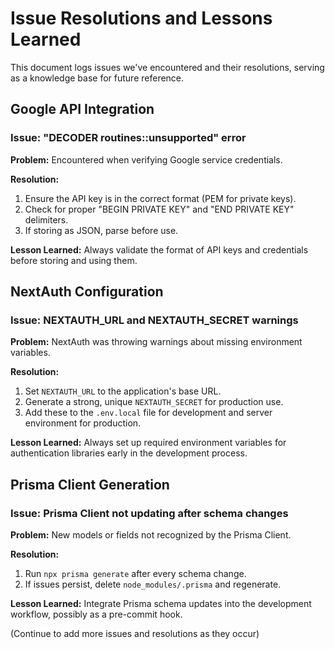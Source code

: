 # Issue Resolutions and Lessons Learned

This document logs issues we've encountered and their resolutions, serving as a knowledge base for future reference.

## Google API Integration

### Issue: "DECODER routines::unsupported" error

**Problem:** Encountered when verifying Google service credentials.

**Resolution:**
1. Ensure the API key is in the correct format (PEM for private keys).
2. Check for proper "BEGIN PRIVATE KEY" and "END PRIVATE KEY" delimiters.
3. If storing as JSON, parse before use.

**Lesson Learned:** Always validate the format of API keys and credentials before storing and using them.

## NextAuth Configuration

### Issue: NEXTAUTH_URL and NEXTAUTH_SECRET warnings

**Problem:** NextAuth was throwing warnings about missing environment variables.

**Resolution:**
1. Set `NEXTAUTH_URL` to the application's base URL.
2. Generate a strong, unique `NEXTAUTH_SECRET` for production use.
3. Add these to the `.env.local` file for development and server environment for production.

**Lesson Learned:** Always set up required environment variables for authentication libraries early in the development process.

## Prisma Client Generation

### Issue: Prisma Client not updating after schema changes

**Problem:** New models or fields not recognized by the Prisma Client.

**Resolution:**
1. Run `npx prisma generate` after every schema change.
2. If issues persist, delete `node_modules/.prisma` and regenerate.

**Lesson Learned:** Integrate Prisma schema updates into the development workflow, possibly as a pre-commit hook.

(Continue to add more issues and resolutions as they occur)